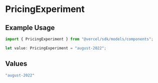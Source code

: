 # PricingExperiment

## Example Usage

```typescript
import { PricingExperiment } from "@vercel/sdk/models/components";

let value: PricingExperiment = "august-2022";
```

## Values

```typescript
"august-2022"
```